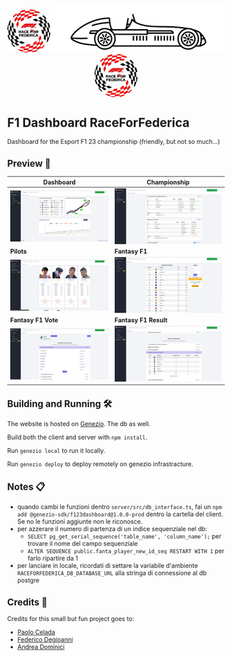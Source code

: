 <p align="center">
  <img src="client/src/assets/images/logo_raceforfederica.png" width="100">
  <img src="client/src/assets/images/readme/f1_evolution.gif" width="400">
  <img src="client/src/assets/images/logo_raceforfederica.png" width="100">
</p>

# F1 Dashboard RaceForFederica

Dashboard for the Esport F1 23 championship (friendly, but not so much...)

## Preview 🧐

| **Dashboard**                                              | **Championship**                                             |
| ------------------------------------------------------------ | ------------------------------------------------------------ |
| ![dashboard](client/src/assets/images/readme/dashboard.png) | ![championship](client/src/assets/images/readme/campionato.png) |
| **Pilots**                                                   | **Fantasy F1**                                               |
| ![pilots](client/src/assets/images/readme/piloti.png) | ![fanta](client/src/assets/images/readme/fanta.png) |
| **Fantasy F1 Vote**                                          | **Fantasy F1 Result**                                        |
| ![fanta_voto](client/src/assets/images/readme/fanta_voto.png) | ![fanta_risultato](client/src/assets/images/readme/fanta_risultato.png) |

## Building and Running 🛠️

The website is hosted on [Genezio](https://genezio.com/). The db as well.

Build both the client and server with `npm install`.

Run `genezio local` to run it locally.

Run `genezio deploy` to deploy remotely on genezio infrastracture.

## Notes 📋

- quando cambi le funzioni dentro `server/src/db_interface.ts`, fai un `npm add @genezio-sdk/f123dashboard@1.0.0-prod` dentro la cartella del client. Se no le funzioni aggiunte non le riconosce.
- per azzerare il numero di partenza di un indice sequenziale nel db:
  - `SELECT pg_get_serial_sequence('table_name', 'column_name');` per trovare il nome del campo sequenziale
  - `ALTER SEQUENCE public.fanta_player_new_id_seq RESTART WITH 1` per farlo ripartire da 1
- per lanciare in locale, ricordati di settare la variabile d'ambiente `RACEFORFEDERICA_DB_DATABASE_URL` alla stringa di connessione al db postgre

## Credits 🙇

Credits for this small but fun project goes to:

- [Paolo Celada](https://github.com/paocela)
- [Federico Degioanni](https://github.com/FAST-man-33)
- [Andrea Dominici](https://github.com/DomiJAR)
